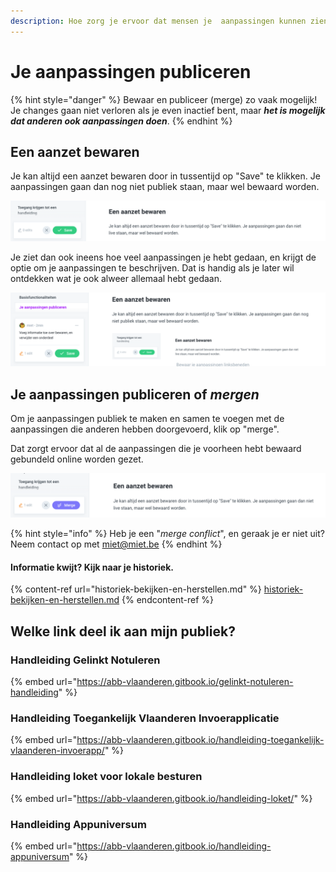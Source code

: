```yaml
---
description: Hoe zorg je ervoor dat mensen je  aanpassingen kunnen zien?
---
```


# Je aanpassingen publiceren

{% hint style="danger" %}
Bewaar en publiceer (merge) zo vaak mogelijk! Je changes gaan niet verloren als je even inactief bent, maar _**het is mogelijk dat anderen ook aanpassingen doen**_.
{% endhint %}

## Een aanzet bewaren

Je kan altijd een aanzet bewaren door in tussentijd op "Save" te klikken. Je aanpassingen gaan dan nog niet publiek staan, maar wel bewaard worden.

![Bewaar je aanpassingen linksbeneden](<../../.gitbook/assets/Screenshot 2021-03-05 at 14.18.09.png>)

Je ziet dan ook ineens hoe veel aanpassingen je hebt gedaan, en krijgt de optie om je aanpassingen te beschrijven. Dat is handig als je later wil ontdekken wat je ook alweer allemaal hebt gedaan.

![Een beschrijving toevoegen aan de bewaarde aanpassingen.](<../../.gitbook/assets/Screenshot 2021-03-05 at 14.20.53.png>)

## Je aanpassingen publiceren of _mergen_

Om je aanpassingen publiek te maken en samen te voegen met de aanpassingen die anderen hebben doorgevoerd, klik op "merge".

Dat zorgt ervoor dat al de aanpassingen die je voorheen hebt bewaard gebundeld online worden gezet.

![](<../../.gitbook/assets/Screenshot 2021-03-05 at 14.18.21.png>)

{% hint style="info" %}
Heb je een "_merge conflict_", en geraak je er niet uit? Neem contact op met [miet@miet.be](mailto:miet@miet.be)
{% endhint %}

#### Informatie kwijt? Kijk naar je historiek.

{% content-ref url="historiek-bekijken-en-herstellen.md" %}
[historiek-bekijken-en-herstellen.md](historiek-bekijken-en-herstellen.md)
{% endcontent-ref %}

## Welke link deel ik aan mijn publiek?

### Handleiding Gelinkt Notuleren

{% embed url="https://abb-vlaanderen.gitbook.io/gelinkt-notuleren-handleiding" %}

### Handleiding Toegankelijk Vlaanderen Invoerapplicatie

{% embed url="https://abb-vlaanderen.gitbook.io/handleiding-toegankelijk-vlaanderen-invoerapp/" %}

### Handleiding loket voor lokale besturen

{% embed url="https://abb-vlaanderen.gitbook.io/handleiding-loket/" %}

### Handleiding Appuniversum

{% embed url="https://abb-vlaanderen.gitbook.io/handleiding-appuniversum" %}



